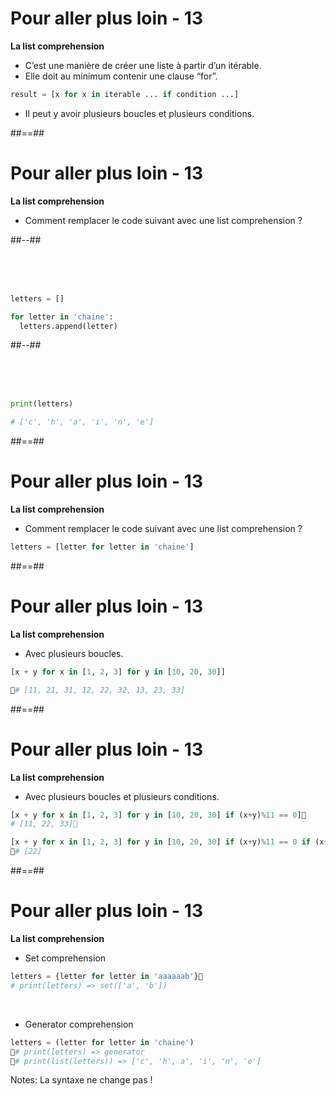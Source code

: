 <!-- .slide: class="with-code" -->

# Pour aller plus loin - 13

**La list comprehension**

* C’est une manière de créer une liste à partir d’un itérable.
* Elle doit au minimum contenir une clause “for”.

```python
result = [x for x in iterable ... if condition ...]
```

<!-- .element: class="big-code" -->

* Il peut y avoir plusieurs boucles et plusieurs conditions.

##==##
<!-- .slide: class="with-code two-column-layout" -->

# Pour aller plus loin - 13

**La list comprehension**

* Comment remplacer le code suivant avec une list comprehension ?

##--##

<br>
<br>
<br>

```python
letters = []

for letter in 'chaine':
  letters.append(letter)
```

##--##

<br>
<br>
<br>

```python
print(letters)

# ['c', 'h', 'a', 'i', 'n', 'e']
```

##==##
<!-- .slide: class="with-code" -->

# Pour aller plus loin - 13

**La list comprehension**

* Comment remplacer le code suivant avec une list comprehension ?

```python
letters = [letter for letter in 'chaine']
```

<!-- .element: class="big-code" -->

##==##
<!-- .slide: class="with-code" -->

# Pour aller plus loin - 13

**La list comprehension**

* Avec plusieurs boucles.

```python
[x + y for x in [1, 2, 3] for y in [10, 20, 30]]

# [11, 21, 31, 12, 22, 32, 13, 23, 33]
```

<!-- .element: class="big-code" -->

##==##
<!-- .slide: class="with-code" -->

# Pour aller plus loin - 13

**La list comprehension**

* Avec plusieurs boucles et plusieurs conditions.

```python
[x + y for x in [1, 2, 3] for y in [10, 20, 30] if (x+y)%11 == 0]
# [11, 22, 33]

[x + y for x in [1, 2, 3] for y in [10, 20, 30] if (x+y)%11 == 0 if (x+y)%2 == 0]
# [22]
```

<!-- .element: class="big-code" -->

##==##
<!-- .slide: class="with-code" -->

# Pour aller plus loin - 13

**La list comprehension**

* Set comprehension

```python
letters = {letter for letter in 'aaaaaab'}
# print(letters) => set(['a', 'b'])
```

<!-- .element: class="big-code" -->

<br>

* Generator comprehension

```python
letters = (letter for letter in 'chaine')
# print(letters) => generator
# print(list(letters)) => ['c', 'h', a', 'i', 'n', 'e']
```

<!-- .element: class="big-code" -->

Notes:
La syntaxe ne change pas !
